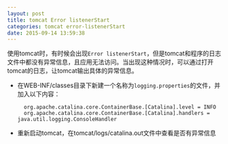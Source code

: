 ```yaml
---
layout: post
title: tomcat Error listenerStart
categories: tomcat error-listenerStart
date: 2015-09-14 13:59:38
---
```

使用tomcat时，有时候会出现```Error listenerStart```，但是tomcat和程序的日志文件中都没有异常信息，且应用无法访问。当出现这种情况时，可以通过打开tomcat的日志，让tomcat输出具体的异常信息。

* 在WEB-INF/classes目录下新建一个名称为```logging.properties```的文件，并加入以下内容：

		org.apache.catalina.core.ContainerBase.[Catalina].level = INFO
		org.apache.catalina.core.ContainerBase.[Catalina].handlers = java.util.logging.ConsoleHandler
		
* 重新启动tomcat，在tomcat/logs/catalina.out文件中查看是否有异常信息